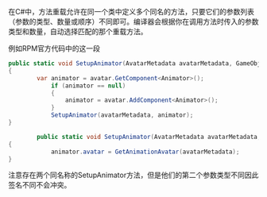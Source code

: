 在C#中，方法重载允许在同一个类中定义多个同名的方法，只要它们的参数列表（参数的类型、数量或顺序）不同即可。编译器会根据你在调用方法时传入的参数类型和数量，自动选择匹配的那个重载方法。

例如RPM官方代码中的这一段
```cs
public static void SetupAnimator(AvatarMetadata avatarMetadata, GameObject avatar)
{
	    var animator = avatar.GetComponent<Animator>();
            if (animator == null)
            {
                animator = avatar.AddComponent<Animator>();
            }
            SetupAnimator(avatarMetadata, animator);
}

        public static void SetupAnimator(AvatarMetadata avatarMetadata, Animator animator)
{
            animator.avatar = GetAnimationAvatar(avatarMetadata);
}
```
注意存在两个同名称的SetupAnimator方法，但是他们的第二个参数类型不同因此签名不同不会冲突。